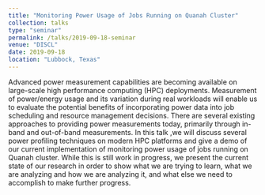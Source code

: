```yaml
---
title: "Monitoring Power Usage of Jobs Running on Quanah Cluster"
collection: talks
type: "seminar"
permalink: /talks/2019-09-18-seminar
venue: "DISCL"
date: 2019-09-18
location: "Lubbock, Texas"
---
```


Advanced power measurement capabilities are becoming available on large-scale high performance computing (HPC) deployments. Measurement of power/energy usage and its variation during real workloads will enable us to evaluate the potential benefits of incorporating power data into job scheduling and resource management decisions. There are several existing approaches to providing power measurements today, primarily through in-band and out-of-band measurements. In this talk ,we will discuss several power profiling techniques on modern HPC platforms and give a demo of our current implementation of monitoring power usage of jobs running on Quanah cluster. While this is still work in progress, we present the current state of our research in order to show what we are trying to learn, what we are analyzing and how we are analyzing it, and what else we need to accomplish to make further progress.
